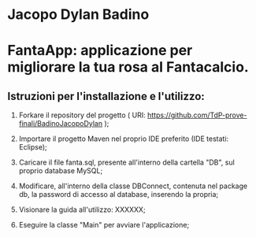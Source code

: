 # Jacopo Dylan Badino
# FantaApp: applicazione per migliorare la tua rosa al Fantacalcio.
## Istruzioni per l'installazione e l'utilizzo:
1. Forkare il repository del progetto ( URI: https://github.com/TdP-prove-finali/BadinoJacopoDylan );

2. Importare il progetto Maven nel proprio IDE preferito (IDE testati: Eclipse);

3. Caricare il file fanta.sql, presente all'interno della cartella "DB", sul proprio database MySQL;

4. Modificare, all'interno della classe DBConnect, contenuta nel package db, la password di accesso al database, inserendo la propria;

5. Visionare la guida all'utilizzo: XXXXXX;

6. Eseguire la classe "Main" per avviare l'applicazione;

